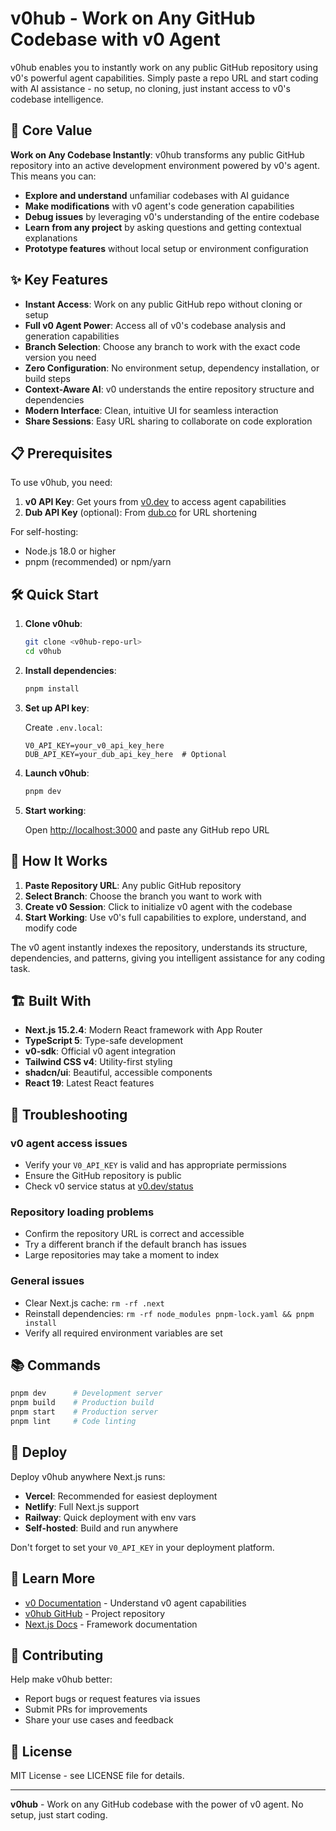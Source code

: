 # v0hub - Work on Any GitHub Codebase with v0 Agent

v0hub enables you to instantly work on any public GitHub repository using v0's powerful agent capabilities. Simply paste a repo URL and start coding with AI assistance - no setup, no cloning, just instant access to v0's codebase intelligence.

## 🚀 Core Value

**Work on Any Codebase Instantly**: v0hub transforms any public GitHub repository into an active development environment powered by v0's agent. This means you can:

- **Explore and understand** unfamiliar codebases with AI guidance
- **Make modifications** with v0 agent's code generation capabilities
- **Debug issues** by leveraging v0's understanding of the entire codebase
- **Learn from any project** by asking questions and getting contextual explanations
- **Prototype features** without local setup or environment configuration

## ✨ Key Features

- **Instant Access**: Work on any public GitHub repo without cloning or setup
- **Full v0 Agent Power**: Access all of v0's codebase analysis and generation capabilities
- **Branch Selection**: Choose any branch to work with the exact code version you need
- **Zero Configuration**: No environment setup, dependency installation, or build steps
- **Context-Aware AI**: v0 understands the entire repository structure and dependencies
- **Modern Interface**: Clean, intuitive UI for seamless interaction
- **Share Sessions**: Easy URL sharing to collaborate on code exploration

## 📋 Prerequisites

To use v0hub, you need:

1. **v0 API Key**: Get yours from [v0.dev](https://v0.dev) to access agent capabilities
2. **Dub API Key** (optional): From [dub.co](https://dub.co) for URL shortening

For self-hosting:
- Node.js 18.0 or higher
- pnpm (recommended) or npm/yarn

## 🛠️ Quick Start

1. **Clone v0hub**:
   ```bash
   git clone <v0hub-repo-url>
   cd v0hub
   ```

2. **Install dependencies**:
   ```bash
   pnpm install
   ```

3. **Set up API key**:
   
   Create `.env.local`:
   ```env
   V0_API_KEY=your_v0_api_key_here
   DUB_API_KEY=your_dub_api_key_here  # Optional
   ```

4. **Launch v0hub**:
   ```bash
   pnpm dev
   ```

5. **Start working**:
   
   Open [http://localhost:3000](http://localhost:3000) and paste any GitHub repo URL

## 🔧 How It Works

1. **Paste Repository URL**: Any public GitHub repository
2. **Select Branch**: Choose the branch you want to work with
3. **Create v0 Session**: Click to initialize v0 agent with the codebase
4. **Start Working**: Use v0's full capabilities to explore, understand, and modify code

The v0 agent instantly indexes the repository, understands its structure, dependencies, and patterns, giving you intelligent assistance for any coding task.

## 🏗️ Built With

- **Next.js 15.2.4**: Modern React framework with App Router
- **TypeScript 5**: Type-safe development
- **v0-sdk**: Official v0 agent integration
- **Tailwind CSS v4**: Utility-first styling
- **shadcn/ui**: Beautiful, accessible components
- **React 19**: Latest React features

## 🐛 Troubleshooting

### v0 agent access issues
- Verify your `V0_API_KEY` is valid and has appropriate permissions
- Ensure the GitHub repository is public
- Check v0 service status at [v0.dev/status](https://v0.dev/status)

### Repository loading problems
- Confirm the repository URL is correct and accessible
- Try a different branch if the default branch has issues
- Large repositories may take a moment to index

### General issues
- Clear Next.js cache: `rm -rf .next`
- Reinstall dependencies: `rm -rf node_modules pnpm-lock.yaml && pnpm install`
- Verify all required environment variables are set

## 📚 Commands

```bash
pnpm dev      # Development server
pnpm build    # Production build
pnpm start    # Production server
pnpm lint     # Code linting
```

## 🚀 Deploy

Deploy v0hub anywhere Next.js runs:

- **Vercel**: Recommended for easiest deployment
- **Netlify**: Full Next.js support
- **Railway**: Quick deployment with env vars
- **Self-hosted**: Build and run anywhere

Don't forget to set your `V0_API_KEY` in your deployment platform.

## 📖 Learn More

- [v0 Documentation](https://v0.dev/docs) - Understand v0 agent capabilities
- [v0hub GitHub](https://github.com/yourusername/v0hub) - Project repository
- [Next.js Docs](https://nextjs.org/docs) - Framework documentation

## 🤝 Contributing

Help make v0hub better:
- Report bugs or request features via issues
- Submit PRs for improvements
- Share your use cases and feedback

## 📄 License

MIT License - see LICENSE file for details.

---

**v0hub** - Work on any GitHub codebase with the power of v0 agent. No setup, just start coding.
